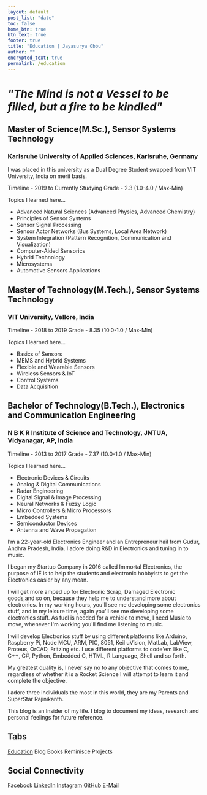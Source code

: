```yaml
---
layout: default
post_list: "date"
toc: false
home_btn: true
btn_text: true
footer: true
title: "Education | Jayasurya Obbu"
author: ""
encrypted_text: true
permalink: /education
---
```


# _"The Mind is not a Vessel to be filled, but a fire to be kindled"_ 

## Master of Science(M.Sc.), Sensor Systems Technology
### Karlsruhe University of Applied Sciences, Karlsruhe, Germany

I was placed in this university as a Dual Degree Student swapped from VIT University, India on merit basis.

Timeline - 2019 to Currently Studying
Grade - 2.3 (1.0-4.0 / Max-Min)

Topics I learned here...

* Advanced Natural Sciences (Advanced Physics, Advanced Chemistry)
* Principles of Sensor Systems
* Sensor Signal Processing
* Sensor Actor Networks (Bus Systems, Local Area Network)
* System Integration (Pattern Recognition, Communication and Visualization)
* Computer-Aided Sensorics
* Hybrid Technology
* Microsystems
* Automotive Sensors Applications

## Master of Technology(M.Tech.), Sensor Systems Technology
### VIT University, Vellore, India

Timeline - 2018 to 2019
Grade - 8.35 (10.0-1.0 / Max-Min)

Topics I learned here...

* Basics of Sensors
* MEMS and Hybrid Systems
* Flexible and Wearable Sensors
* Wireless Sensors & IoT
* Control Systems
* Data Acquisition

## Bachelor of Technology(B.Tech.), Electronics and Communication Engineering
### N B K R Institute of Science and Technology, JNTUA, Vidyanagar, AP, India

Timeline - 2013 to 2017
Grade - 7.37 (10.0-1.0 / Max-Min)

Topics I learned here...

* Electronic Devices & Circuits
* Analog & Digital Communications
* Radar Engineering
* Digital Signal & Image Processing
* Neural Networks & Fuzzy Logic
* Micro Controllers & Micro Processors
* Embedded Systems
* Semiconductor Devices
* Antenna and Wave Propagation




I’m a 22-year-old Electronics Engineer and an Entrepreneur hail from Gudur, Andhra Pradesh, India. I adore doing R&D in Electronics and tuning in to music.

I began my Startup Company in 2016 called Immortal Electronics, the purpose of IE is to help the students and electronic hobbyists to get the Electronics easier by any mean.

I will get more amped up for Electronic Scrap, Damaged Electronic goods,and so on, because they help me to understand more about electronics. In my working hours, you'll see me developing some electronics stuff, and in my leisure time, again you'll see me developing some electronics stuff. As fuel is needed for a vehicle to move, I need Music to move, whenever I'm working you'll find me listening to music.

I will develop Electronics stuff by using different platforms like Arduino, Raspberry Pi, Node MCU, ARM, PIC, 8051, Keil uVision, MatLab, LabView, Proteus, OrCAD, Fritzing etc. I use different platforms to code'em like C, C++, C#, Python, Embedded C, HTML, R Language, Shell and so forth.

My greatest quality is, I never say no to any objective that comes to me, regardless of whether it is a Rocket Science I will attempt to learn it and complete the objective.

I adore three individuals the most in this world, they are my Parents and SuperStar Rajinikanth.

This blog is an Insider of my life. I blog to document my ideas, research and personal feelings for future reference.

## Tabs

[Education](education.md) Blog Books Reminisce Projects

## Social Connectivity

[Facebook](https://www.facebook.com/jayasurya.obbu/) [LinkedIn](https://www.linkedin.com/in/jayasurya-obbu/) [Instagram](https://www.instagram.com/mr__circuit/) [GitHub](https://github.com/mr-circuit) [E-Mail]( mailto:hello@jayasurya.me)